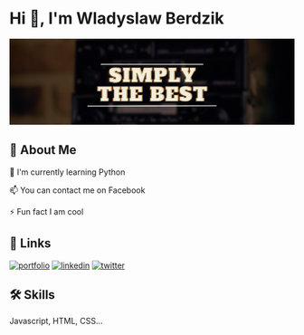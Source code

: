 
# Hi 👋, I'm Wladyslaw Berdzik




![Logo](https://github.com/WladekW/wladekw/blob/main/Simply%20the%20best.png)


## 🚀 About Me

🧠 I'm currently learning Python

📫 You can contact me on Facebook

⚡️ Fun fact I am cool


## 🔗 Links
[![portfolio](https://img.shields.io/badge/my_portfolio-000?style=for-the-badge&logo=ko-fi&logoColor=white)](https://katherineoelsner.com/)
[![linkedin](https://img.shields.io/badge/linkedin-0A66C2?style=for-the-badge&logo=linkedin&logoColor=white)](https://www.linkedin.com/)
[![twitter](https://img.shields.io/badge/twitter-1DA1F2?style=for-the-badge&logo=twitter&logoColor=white)](https://twitter.com/)


## 🛠 Skills
Javascript, HTML, CSS...

